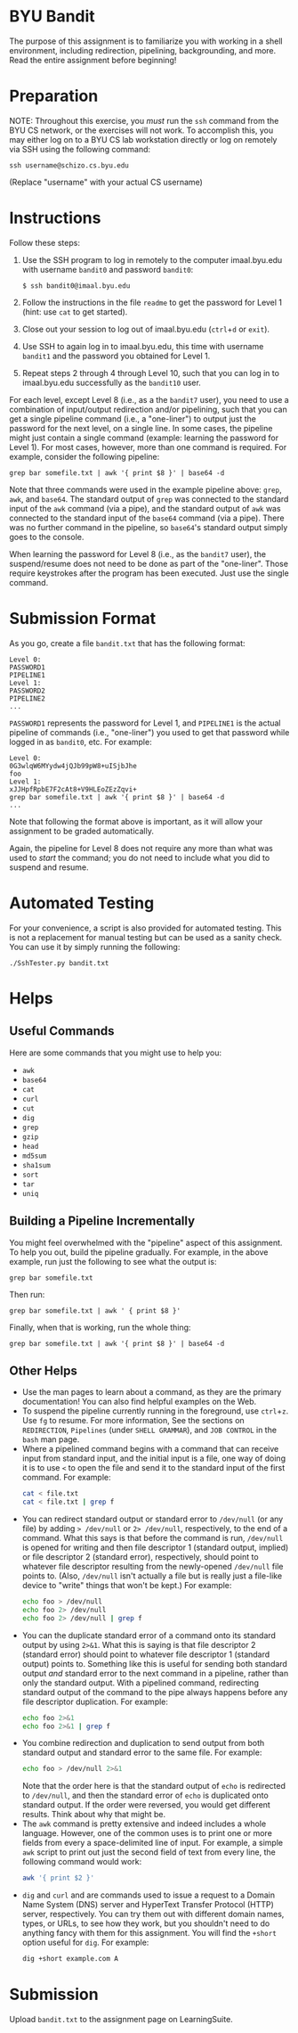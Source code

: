 # BYU Bandit

The purpose of this assignment is to familiarize you with working in a shell
environment, including redirection, pipelining, backgrounding, and more.  Read
the entire assignment before beginning!


# Preparation

NOTE: Throughout this exercise, you _must_ run the `ssh` command from the BYU
CS network, or the exercises will not work. To accomplish this, you may either
log on to a BYU CS lab workstation directly or log on remotely via SSH using
the following command:

```
ssh username@schizo.cs.byu.edu
```
(Replace "username" with your actual CS username)


# Instructions

Follow these steps:

 1. Use the SSH program to log in remotely to the computer imaal.byu.edu with
    username `bandit0` and password `bandit0`:

    ```
    $ ssh bandit0@imaal.byu.edu
    ```

 2. Follow the instructions in the file `readme` to get the password for Level
    1 (hint: use `cat` to get started).

 3. Close out your session to log out of imaal.byu.edu (`ctrl`+`d` or `exit`).

 4. Use SSH to again log in to imaal.byu.edu, this time with username `bandit1`
    and the password you obtained for Level 1.

 5. Repeat steps 2 through 4 through Level 10, such that you can log in to
    imaal.byu.edu successfully as the `bandit10` user.

For each level, except Level 8 (i.e., as a the `bandit7` user), you need to use
a combination of input/output redirection and/or pipelining, such that you can
get a single pipeline command (i.e., a "one-liner") to output just the password
for the next level, on a single line.  In some cases, the pipeline might just
contain a single command (example: learning the password for Level 1).  For
most cases, however, more than one command is required.  For example, consider
the following pipeline:

```
grep bar somefile.txt | awk '{ print $8 }' | base64 -d
```

Note that three commands were used in the example pipeline above: `grep`,
`awk`, and `base64`.  The standard output of `grep` was connected to the
standard input of the `awk` command (via a pipe), and the standard output of
`awk` was connected to the standard input of the `base64` command (via a pipe).
There was no further command in the pipeline, so `base64`'s standard output
simply goes to the console.

When learning the password for Level 8 (i.e., as the `bandit7` user), the
suspend/resume does not need to be done as part of the "one-liner".  Those
require keystrokes after the program has been executed.  Just use the single
command.


# Submission Format

As you go, create a file `bandit.txt` that has the following format:

```
Level 0:
PASSWORD1
PIPELINE1
Level 1:
PASSWORD2
PIPELINE2
...
```

`PASSWORD1` represents the password for Level 1, and `PIPELINE1` is the actual
pipeline of commands (i.e., "one-liner") you used to get that password while
logged in as `bandit0`, etc.  For example:

```
Level 0:
0G3wlqW6MYydw4jQJb99pW8+uISjbJhe
foo
Level 1:
xJJHpfRpbE7F2cAt8+V9HLEoZEzZqvi+
grep bar somefile.txt | awk '{ print $8 }' | base64 -d
...
```

Note that following the format above is important, as it will allow your
assignment to be graded automatically.

Again, the pipeline for Level 8 does not require any more than what was used to
_start_ the command; you do not need to include what you did to suspend and
resume.


# Automated Testing

For your convenience, a script is also provided for automated testing.  This is
not a replacement for manual testing but can be used as a sanity check.  You
can use it by simply running the following:

```
./SshTester.py bandit.txt
```


# Helps

## Useful Commands

Here are some commands that you might use to help you:

 - `awk`
 - `base64`
 - `cat`
 - `curl`
 - `cut`
 - `dig`
 - `grep`
 - `gzip`
 - `head`
 - `md5sum`
 - `sha1sum`
 - `sort`
 - `tar`
 - `uniq`


## Building a Pipeline Incrementally

You might feel overwhelmed with the "pipeline" aspect of this assignment.  To
help you out, build the pipeline gradually.  For example, in the above example,
run just the following to see what the output is:

```
grep bar somefile.txt
```

Then run:

```
grep bar somefile.txt | awk ' { print $8 }'
```

Finally, when that is working, run the whole thing:

```
grep bar somefile.txt | awk '{ print $8 }' | base64 -d
```


## Other Helps

 - Use the man pages to learn about a command, as they are the primary
   documentation!  You can also find helpful examples on the Web.
 - To suspend the pipeline currently running in the foreground, use `ctrl`+`z`.
   Use `fg` to resume.  For more information, See the sections on
   `REDIRECTION`, `Pipelines` (under `SHELL GRAMMAR`), and `JOB CONTROL` in the
   `bash` man page.
 - Where a pipelined command begins with a command that can receive input from
   standard input, and the initial input is a file, one way of doing it is to
   use `<` to open the file and send it to the standard input of the first
   command.  For example:
   ```bash
   cat < file.txt
   cat < file.txt | grep f
   ```
 - You can redirect standard output or standard error to `/dev/null` (or any
   file) by adding `> /dev/null` or `2> /dev/null`, respectively, to the end of
   a command.  What this says is that before the command is run, `/dev/null` is
   opened for writing and then file descriptor 1 (standard output, implied) or
   file descriptor 2 (standard error), respectively, should point to whatever
   file descriptor resulting from the newly-opened `/dev/null` file points to.
   (Also, `/dev/null` isn't actually a file but is really just a file-like
   device to "write" things that won't be kept.)  For example:
   ```bash
   echo foo > /dev/null
   echo foo 2> /dev/null
   echo foo 2> /dev/null | grep f
   ```
 - You can the duplicate standard error of a command onto its standard output
   by using `2>&1`.  What this is saying is that file descriptor 2 (standard
   error) should point to whatever file descriptor 1 (standard output) points
   to.  Something like this is useful for sending both standard output _and_
   standard error to the next command in a pipeline, rather than only the
   standard output.  With a pipelined command, redirecting standard output of
   the command to the pipe always happens before any file descriptor
   duplication.  For example:
   ```bash
   echo foo 2>&1
   echo foo 2>&1 | grep f
   ```
 - You combine redirection and duplication to send output from both standard
   output and standard error to the same file.  For example:
   ```bash
   echo foo > /dev/null 2>&1
   ```
   Note that the order here is that the standard output of `echo` is redirected
   to `/dev/null`, and then the standard error of `echo` is duplicated onto
   standard output.  If the order were reversed, you would get different results.
   Think about why that might be.
 - The `awk` command is pretty extensive and indeed includes a whole language.
   However, one of the common uses is to print one or more fields from every a
   space-delimited line of input.  For example, a simple `awk` script to print
   out just the second field of text from every line, the following command
   would work:
   ```bash
   awk '{ print $2 }'
   ```
 - `dig` and `curl` and are commands used to issue a request to a Domain Name
   System (DNS) server and HyperText Transfer Protocol (HTTP) server,
   respectively.  You can try them out with different domain names, types, or
   URLs, to see how they work, but you shouldn't need to do anything fancy with
   them for this assignment.  You will find the `+short` option useful for
   `dig`.  For example:
   ```bash
   dig +short example.com A
   ```


# Submission

Upload `bandit.txt` to the assignment page on LearningSuite.
